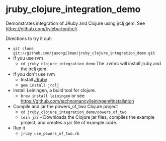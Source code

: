 jruby_clojure_integration_demo
==============================

Demonstrates integration of JRuby and Clojure using jrclj gem.  See https://github.com/kyleburton/jrclj.


Directions to try it out:
* ```git clone git://github.com/jasongilman/jruby_clojure_integration_demo.git```
* If you use rvm 
  * ```cd jruby_clojure_integration_demo``` The .rvmrc will install jruby and the jrclj gem.
* If you don't use rvm
  * Install [JRuby](http://jruby.org/download)
  * ```gem install jrclj```
* Install Leiningen, a build tool for clojure.
  * ```brew install leiningen``` or see https://github.com/technomancy/leiningen#installation
* Compile and jar the powers_of_two Clojure project
  * ```cd jruby_clojure_integration_demo/powers_of_two```
  * ```lein jar``` - Downloads the Clojure jar files, compiles the example project, and creates a jar file of example code.
* Run it
  * ```jruby use_powers_of_two.rb```